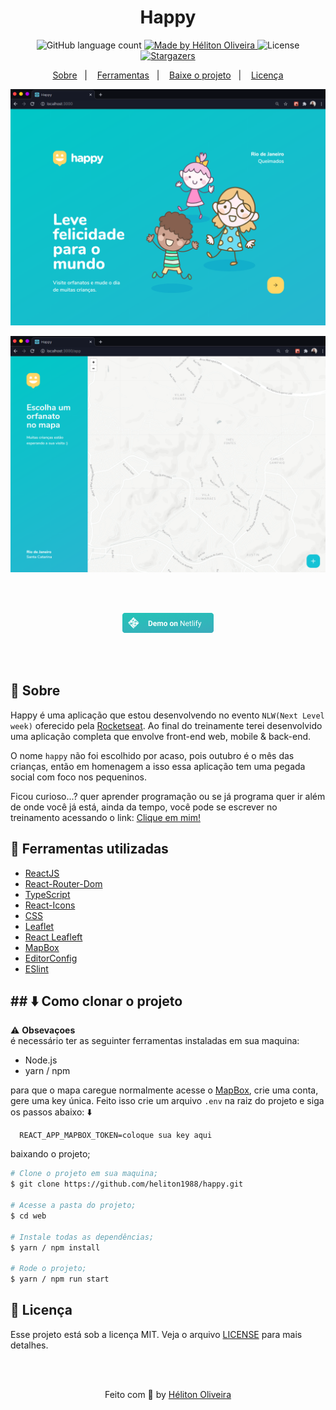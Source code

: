 <h1 align="center">Happy</h1>

<p align="center">
  <img alt="GitHub language count" src="https://img.shields.io/github/languages/count/heliton1988/happy?color=%23FFD666">

  <a href="https://www.linkedin.com/in/helitonoliveira/">
    <img alt="Made by Héliton Oliveira" src="https://img.shields.io/badge/made%20by-Héliton Oliveira-%23FFD666">
  </a>

  <img alt="License" src="https://img.shields.io/badge/license-MIT-%23FFD666">

  <a href="https://github.com/heliton1988/happy/stargazers">
    <img alt="Stargazers" src="https://img.shields.io/github/stars/heliton1988/happy?style=social">
  </a>
</p>

<p align="center">
  <a href="#memo-sobre">Sobre</a>&nbsp;&nbsp;&nbsp;|&nbsp;&nbsp;&nbsp;
  <a href="#wrench-ferramentas-utilizadas">Ferramentas</a>&nbsp;&nbsp;&nbsp;|&nbsp;&nbsp;&nbsp;
  <a href="#arrowdown-como-clonar-o-projeto">Baixe o projeto</a>&nbsp;&nbsp;&nbsp;|&nbsp;&nbsp;&nbsp;
  <a href="#pagefacingup-licença">Licença</a>
</p>

<p align="center">
  <img src="./.github/banner.png" alt="Happy">
</p>

<p align="center">
  <img src="./.github/banner2.png" alt="Happy-map">
</p>

<br /><br />

<p  align="center">
  <a href="https://gallant-rosalind-80381f.netlify.app/">
    <img src="./.github/button.png" atl="Happy-netlify">
  </a>
</p>

<br /><br />

## :memo: Sobre

Happy é uma aplicação que estou desenvolvendo no evento `NLW(Next Level week)` oferecido pela [Rocketseat](https://rocketseat.com.br/). Ao final do treinamente terei desenvolvido uma aplicação completa que envolve front-end web, mobile & back-end.<br />

O nome `happy` não foi escolhido por acaso, pois outubro é o mês das crianças, então em homenagem a isso essa aplicação tem uma pegada social com foco nos pequeninos.

Ficou curioso...? quer aprender programação ou se já programa quer ir além de onde você já está, ainda da tempo, você pode se escrever no treinamento acessando o link: [Clique em mim!](https://nextlevelweek.com/inscricao/3)

## :wrench: Ferramentas utilizadas

- [ReactJS](https://pt-br.reactjs.org/)
- [React-Router-Dom](https://reactrouter.com/web/guides/quick-start)
- [TypeScript](https://www.typescriptlang.org/)
- [React-Icons](https://react-icons.github.io/react-icons/)
- [CSS](https://developer.mozilla.org/pt-BR/docs/Web/CSS)
- [Leaflet](https://leafletjs.com/examples/quick-start/)
- [React Leafleft](https://react-leaflet.js.org/docs/en/context)
- [MapBox](https://www.mapbox.com/)
- [EditorConfig](https://editorconfig.org/)
- [ESlint](https://eslint.org/)

## ## :arrow_down: Como clonar o projeto

⚠ **Obsevaçoes**<br />
é necessário ter as seguinter ferramentas instaladas em sua maquina:
- Node.js
- yarn / npm

para que o mapa caregue normalmente acesse o [MapBox](https://github.com/heliton1988/happy.git), crie uma conta, gere uma key única. Feito isso crie um arquivo `.env` na raiz do projeto e siga os passos abaixo: :arrow_down:

```env
  REACT_APP_MAPBOX_TOKEN=coloque sua key aqui
```

baixando o projeto;

```bash
# Clone o projeto em sua maquina;
$ git clone https://github.com/heliton1988/happy.git

# Acesse a pasta do projeto;
$ cd web

# Instale todas as dependências;
$ yarn / npm install

# Rode o projeto;
$ yarn / npm run start

```


## :page_facing_up: Licença

Esse projeto está sob a licença MIT. Veja o arquivo [LICENSE](https://github.com/heliton1988/happy/blob/master/LICENSEE) para mais detalhes.

<br /><br />

<p align="center">Feito com 💛 by <a href="https://www.linkedin.com/in/helitonoliveira/" target="_blank">Héliton Oliveira</a></p>

